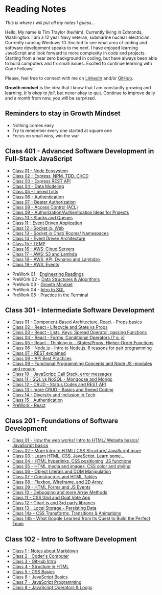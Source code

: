# Reading Notes

*This is where I will put all my notes I guess...*

Hello, My name is Tim Traylor (he/him). Currently living in Edmonds, Washington. I am a 12 year Navy veteran, submarine nuclear electrician. Currently running Windows 10. Excited to see what area of coding and software development speaks to me next. I have enjoyed learning JavaScript and look forward to more complexity in code and projects. Starting from a near zero background in coding, but have always been able to build computers and fix small issues. Excited to continue learning with Code Fellows!

Please, feel free to connect with me on [LinkedIn](www.linkedin.com/in/ttraylor310) and/or [GitHub](https://github.com/ttraylor310).

**Growth mindset** is the idea that I know that I am constantly growing and learning. *It is okay to fail*, but never okay to quit. Continue to improve daily and a month from now, you will be surprised.

<!-- ### Various Notes for Markdown

**Two asterisks make it Bold**  
_One underscore is Italic_  
**_Three asterisks are both Bold and Italic_** 
> blockquote 
'code'
Horizontal rule: ---
Link/Img: ![alt text](link)
Fenced Code Block - ``` { blah blah } ```
Strikethrough: ~~World is flat.~~
Highlight: == important words ==
Subscript: H~2~O
Superscript: X^2^

-->

## Reminders to stay in Growth Mindset

* Nothing comes easy
* Try to remember every one started at square one
* Focus on small wins, win the war

## Class 401 - Advanced Software Development in Full-Stack JavaScript

* [Class 01 - Node Ecosystem](/C401/class-01.md)
* [Class 02 - Express, NPM, TDD, CI/CD](/C401/class-02.md)
* [Class 03 - Express REST API](/C401/class-03.md)
* [Class 04 - Data Modeling](/C401/class-04.md)
* [Class 05 - Linked Lists](/C401/class-05.md)
* [Class 06 - Authentication](/C401/class-06.md)
* [Class 07 - Bearer Authorization](/C401/class-07.md)
* [Class 08 - Access Control (ACL)](/C401/class-08.md)
* [Class 09 - Authorization/Authentication Ideas for Projects](/C401/class-09.md)
* [Class 10 - Stacks and Queues](/C401/class-10.md)
* [Class 11 - Event Driven Application](/C401/class-11.md)
* [Class 12 - Socket.io, Web](/C401/class-12.md)
* [Class 13 - Socket.io Chat/ Rooms/ Namespaces](/C401/class-13.md)
* [Class 14 - Event Driven Architecture](/C401/class-14.md)
* [Class 15 - TEMP](/C401/class-15.md)
* [Class 16 - AWS: Cloud Servers](/C401/class-16.md)
* [Class 17 - AWS: S3 and Lambda](/C401/class-17.md)
* [Class 18 - AWS: API, Dynamo and Lambda>](/C401/class-18.md)
* [Class 19 - AWS: Events](/C401/class-19.md)
<!-- * [Class 20 - ]
* [Class 21 - ]
* [Class 22 - ]
* [Class 23 - ]
* [Class 24 - ]
* [Class 25 - ]
* [Class 26 - ]
* [Class 27 - ]
* [Class 28 - ]
* [Class 29 - ]
* [Class 30 - ]
* [Class 31 - ]
* [Class 32 - ]
* [Class 33 - ]
* [Class 34 - ]
* [Class 35 - ]
* [Class 36 - ]
* [Class 37 - ]
* [Class 38 - ]
* [Class 39 - ]
* [Class 40 - ]
* [Class 41 - ]
* [Class 42 - ]
* [Class 43 - ] -->
* PreWork 01 - [Engineering Readings](/C401/preWork/engread.md)
* PreWOrk 02 - [Data Structures & Algorithms](/C401/preWork/dsa.md)
* PreWork 03 - [Growth Mindset](/C401/preWork/growth-mindset.md)
* PreWork 04 - [Intro to SQL](/C401/preWork/introductionSQL.md)
* PreWork 05 - [Practice in the Terminal](/C401/preWork/terminal-practice.md)

## Class 301 - Intermediate Software Development

* [Class 01 - Component-Based Architecture, React - Props basics](/C301/class-01.md)
* [Class 02 - React - Lifecycle and State vs Props](/C301/class-02.md)
* [Class 03 - React - Lists, Keys, Spread Operator, passing Functions](/C301/class-03.md)
* [Class 04 - React - Forms, Conditional Operators (? x: y)](/C301/class-04.md)
* [Class 05 - React - Thinking in... States/Props, Higher-Order Functions](/C301/class-05.md)
* [Class 06 - Node.js - Intro to Node.js. 6 reasons for pair programming](/C301/class-06.md)
* [Class 07 - REST explained](/C301/class-07.md)
* [Class 08 - API Best Practices](/C301/class-08.md)
* [Class 09 - Functional Programming Concepts and Node JS -modules and require](/C301/class-09.md)
* [Class 10 - JavaScript: Call Stack, error messages](/C301/class-10.md)
* [Class 11 - SQL vs NoSQL - Mongoose and Mongo](/C301/class-11.md)
* [Class 12 - CRUD - Status Codes and REST API](/C301/class-12.md)
* [Class 13 - more CRUD - Basics and Speed Coding](/C301/class-13.md)
* [Class 14 - Diversity and Inclusion in Tech](/C301/class-14.md)
* [Class 15 - Authentication](/C301/class-15.md)
* [PreWork - React](/C301/react.md)

## Class 201 - Foundations of Software Development

* [Class 01 - How the web works/ Intro to HTML/ Website basics/ JavaScript basics](/C201/class-01.md)
* [Class 02 - More Intro to HTML/ CSS Structure/ JavaScript more](/C201/class-02.md)
* [Class 03 - Learn HTML, CSS, JavaScript. Learn some...](/C201/class-03.md)
* [Class 04 - HTML hyperlinks, CSS positioning, JS functions](/C201/class-04.md)
* [Class 05 - HTML media and images, CSS color and styling](/C201/class-05.md)
* [Class 06 - Object Literals and DOM Manipulation](/C201/class-06.md)
* [Class 07 - Constructors and HTML Tables](/C201/class-07.md)
* [Class 08 - Flexbox, Wireframe, and 2D Array](/C201/class-08.md)
* [Class 09 - HTML Forms and JS Events](/C201/class-09.md)
* [Class 10 - Debugging and more Array Methods](/C201/class-10.md)
* [Class 11 - CSS Grid and Goat Vote App](/C201/class-11.md)
* [Class 12 - Chart.js and 3rd party libraries](/C201/class-12.md)
* [Class 13 - Local Storage - Persisting Data](/C201/class-13.md)
* [Class 14a - CSS Transforms, Transitions & Animations](/C201/class-14a.md)
* [Class 14b - What Google Learned from Its Quest to Build the Perfect Team](/C201/class-14b.md)

## Class 102 - Intro to Software Development

* [Class 1 - Notes about Markdown](/C102/class-01.md)
* [Class 2 - Coder's Computer](/C102/class-02.md)
* [Class 3 - GitHub Intro](/C102/class-03.md)
* [Class 4 - Structure in HTML](/C102/class-04.md)
* [Class 5 - CSS Basics](/C102/class-05.md)
* [Class 6 - JavaScript Basics](/C102/class-06.md)
* [Class 7 - JavaScript Programming](/C102/class-07.md)
* [Class 8 - JavaScript Operators & Loops](/C102/class-08.md)

